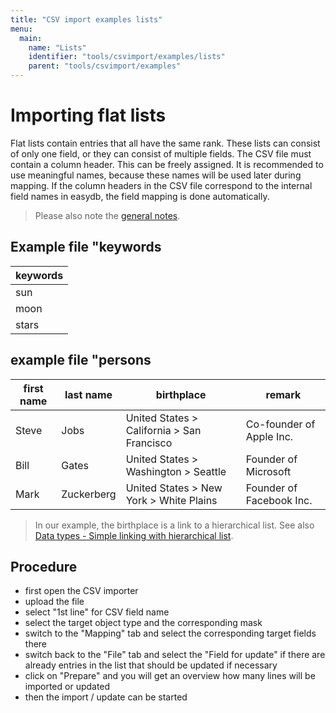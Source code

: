 ```yaml
---
title: "CSV import examples lists"
menu:
  main:
    name: "Lists"
    identifier: "tools/csvimport/examples/lists"
    parent: "tools/csvimport/examples"
---
```

# Importing flat lists

Flat lists contain entries that all have the same rank. These lists can consist of only one field, or they can consist of multiple fields. The CSV file must contain a column header. This can be freely assigned. It is recommended to use meaningful names, because these names will be used later during mapping. If the column headers in the CSV file correspond to the internal field names in easydb, the field mapping is done automatically.

> Please also note the [general notes](../../general).

## Example file "keywords

| keywords
| ------------ |
| sun |
| moon |
| stars |



## example file "persons

| first name | last name | birthplace | remark |
| ------- | ---------- | ------------------------------------------------ | ------------------------- |
| Steve | Jobs | United States > California > San Francisco | Co-founder of Apple Inc. |
| Bill | Gates | United States > Washington > Seattle | Founder of Microsoft |
| Mark | Zuckerberg | United States > New York > White Plains | Founder of Facebook Inc. |

> In our example, the birthplace is a link to a hierarchical list. See also [Data types - Simple linking with hierarchical list](../../datatypes).



## Procedure

- first open the CSV importer
- upload the file
- select "1st line" for CSV field name
- select the target object type and the corresponding mask
- switch to the "Mapping" tab and select the corresponding target fields there
- switch back to the "File" tab and select the "Field for update" if there are already entries in the list that should be updated if necessary
- click on "Prepare" and you will get an overview how many lines will be imported or updated
- then the import / update can be started





